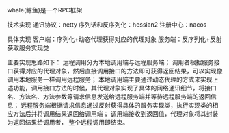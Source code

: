 whale(鲸鱼)是一个RPC框架

技术实现
通讯协议：netty
序列话和反序列化：hessian2
注册中心：nacos

具体实现
客户端：序列化+动态代理获得对应的代理对象
服务端：反序列化+反射获取服务实现类

主要实现思路如下：
远程调用分为本地调用端与远程服务端；
调用者根据服务接口获得对应的代理对象，然后直接调用接口的方法即可获得返回结果，可以实现像调用本地服务一样调用远程服务；
本地调用端主要通过动态代理的方式来实现上述功能，调用接口方法的时候，其代理对象实现了具体的网络通讯细节，将接口名、方法名、方法参数等请求信息发送给远程服务端并等待远程服务端的返回信息；
远程服务端根据请求信息通过反射获得具体的服务实现类，执行实现类的相应方法后并将调用结果返回给调用端；
调用端接收到返回值，代理对象将其封装为返回结果给调用者， 整个远程调用即结束。
